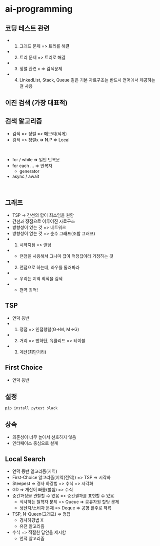 # ai-programming


## 코딩 테스트 관련
- 1. 그래프 문제 => 트리를 해결 
- 2. 트리 문제 => 트리로 해결
- 3. 정렬 관련 x => 검색문제
- 4. LinkedList, Stack, Queue 같은 기본 자료구조는 반드시 언어에서 제공하는 걸 사용


## 이진 검색 (가장 대표적)

## 검색 알고리즘
- 검색 => 정렬 => 메모리(적게)
- 검색 => 정렬x => N.P => Local 

<br/>

- for / while => 일반 반복문
- for each ... => 반복자
    - generator
- async / await

<br/>

## 그래프
- TSP -> 간선의 합이 최소임을 원함
- 간선과 정점으로 이루어진 자료구조
- 방향성이 있는 것 => 네트워크
- 방향성이 없는 것 => 순수 그래프(조합 그래프)
- 1) 시작지점 => 랜덤
- - 랜덤을 사용해서 그나마 값이 적정값이라 가정하는 것
- 2) 랜덤으로 하는데, 좌우를 둘러봐라
- - 우리는 지역 최적을 검색
- - 전역 최적!

## TSP
- 언덕 등반
- 1) 정점 => 인접행렬(G->M, M->G)
- 2) 거리 => 맨하탄, 유클리드 => 테이블
- 3) 계산(최단거리)
## First Choice
- 언덕 등반


## 설정
```shell
pip install pytest black
```

## 상속
- 의존성이 너무 높아서 선호하지 않음
- 인터페이스 중심으로 설계

## Local Search
- 언덕 등반 알고리즘(지역)
- First-Choice 알고리즘(지역(전역)) => TSP => 시각화
- Steepest => 경사 하강법 => 수식 => 시각화
- GD => 계산이 빠름(뺄셈) => 수식
- 중간과정을 관찰할 수 있음 => 중간결과를 표현할 수 있음
  - 식사하는 철학자 문제 => Queue => 공유자원 할당 문제
  - 생산자/소비자 문제 => Deque => 공항 활주로 착륙
- TSP, N-Queen(그래프) => 정답
  - 경사하강법 X 
  - 유전 알고리즘
- 수식 => 적절한 답안을 제시함
  - 언덕 알고리즘


